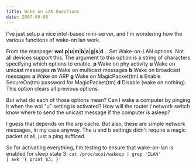 ```yaml
---
title: Wake on LAN Questions
date: 2007-09-06
---
```

I've just setup a nice intel-based mini-server, and I'm wondering how the various functions of wake-on lan work.

From the manpage:       <B>wol</B> <B>p</B>|<B>u</B>|<B>m</B>|<B>b</B>|<B>a</B>|<B>g</B>|<B>s</B>|<B>d</B>...              Set Wake-on-LAN options.  Not all  devices  support  this.   The              argument  to  this  option  is a string of characters specifying              which options to enable.              <B>p</B>  Wake on phy activity              <B>u</B>  Wake on unicast messages              <B>m</B>  Wake on multicast messages              <B>b</B>  Wake on broadcast messages              <B>a</B>  Wake on ARP              <B>g</B>  Wake on MagicPacket(tm)              <B>s</B>  Enable SecureOn(tm) password for MagicPacket(tm)              <B>d</B>  Disable (wake on nothing).  This option clears  all  previous                 options.

But what do each of those options mean? Can I wake a computer by pinging it when the wol "u" setting is activated? How will the router / network switch know where to send the unicast message if the computer is asleep?

I guess that depends on the arp cache. But also, these are simple network messages, in my case anyway. The u and b settings didn't require a magic packet at all, just a ping sufficed.

So for activating everything, I'm testing to ensure that wake-on-lan is enabled for sleep state 3: <code>cat /proc/acpi/wakeup | grep 'ILAN' | awk '{ print $3; }'</code>

